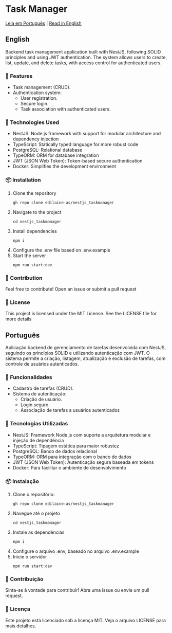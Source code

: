 # Task Manager

[Leia em Português](#português) | [Read in English](#english)

## English
Backend task management application built with NestJS, following SOLID principles and using JWT authentication. The system allows users to create, list, update, and delete tasks, with access control for authenticated users.

### 📝 Features
* Task management (CRUD).
* Authentication system:
  - User registration.
  - Secure login.
  - Task association with authenticated users.

### 🚀 Technologies Used
* NestJS: Node.js framework with support for modular architecture and dependency injection
* TypeScript: Statically typed language for more robust code
* PostgreSQL: Relational database
* TypeORM: ORM for database integration
* JWT (JSON Web Token): Token-based secure authentication
* Docker: Simplifies the development environment

### 📦 Installation
1. Clone the repository
   ```
   gh repo clone edilaine-as/nestjs_taskmanager
   ```
2. Navigate to the project
   ```
   cd nestjs_taskmanager
   ```
3. Install dependencies
   ```
   npm i
   ```
4. Configure the .env file based on .env.example
5. Start the server
   ```
   npm run start:dev
   ```
### 🤝 Contribution
Feel free to contribute! Open an issue or submit a pull request
### 📄 License
This project is licensed under the MIT License. See the LICENSE file for more details

   
## Português
Aplicação backend de gerenciamento de tarefas desenvolvida com NestJS, seguindo os princípios SOLID e utilizando autenticação com JWT. O sistema permite a criação, listagem, atualização e exclusão de tarefas, com controle de usuários autenticados.

### 📝 Funcionalidades
* Cadastro de tarefas (CRUD).
* Sistema de autenticação:
  - Criação de usuário.
  - Login seguro.
  - Associação de tarefas a usuários autenticados
### 🚀 Tecnologias Utilizadas
* NestJS: Framework Node.js com suporte a arquitetura modular e injeção de dependência
* TypeScript: Tipagem estática para maior robustez
* PostgreSQL: Banco de dados relacional
* TypeORM: ORM para integração com o banco de dados
* JWT (JSON Web Token): Autenticação segura baseada em tokens
* Docker: Para facilitar o ambiente de desenvolvimento
  
### 📦 Instalação
1. Clone o repositório:
   ```
   gh repo clone edilaine-as/nestjs_taskmanager
   ```
2. Navegue até o projeto
   ```
   cd nestjs_taskmanager
   ```
3. Instale as dependências
   ```
   npm i
   ```
4. Configure o arquivo .env, baseado no arquivo .env.example
5. Inicie o servidor
   ```
   npm run start:dev
   ```
### 🤝 Contribuição
Sinta-se à vontade para contribuir! Abra uma issue ou envie um pull request.
### 📄 Licença
Este projeto está licenciado sob a licença MIT. Veja o arquivo LICENSE para mais detalhes.
